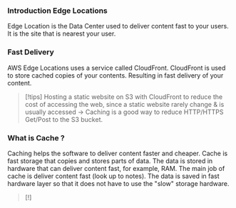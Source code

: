 ### Introduction Edge Locations

Edge Location is the Data Center used to deliver content fast to your users.
It is the site that is nearest your user.

### Fast Delivery

AWS Edge Locations uses a service called CloudFront.
CloudFront is used to store cached copies of your contents.
Resulting in fast delivery of your content.

> [!tips]
> Hosting a static website on S3 with CloudFront to reduce the cost of accessing the web, since a static website rarely change & is usually accessed -> Caching is a good way to reduce HTTP/HTTPS Get/Post to the S3 bucket.

### What is Cache ? 

Caching helps the software to deliver content faster and cheaper.
Cache is fast storage that copies and stores parts of data.
The data is stored in hardware that can deliver content fast, for example, RAM. 
The main job of cache is deliver content fast (look up to notes).
The data is saved in fast hardware layer so that it does not have to use the "slow" storage hardware.

> [!]